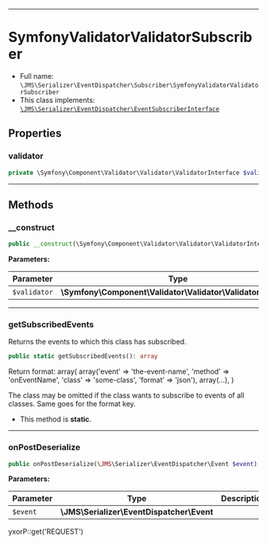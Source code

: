 ***

# SymfonyValidatorValidatorSubscriber

* Full name: `\JMS\Serializer\EventDispatcher\Subscriber\SymfonyValidatorValidatorSubscriber`
* This class implements:
  [`\JMS\Serializer\EventDispatcher\EventSubscriberInterface`](../EventSubscriberInterface.md)

## Properties

### validator

```php
private \Symfony\Component\Validator\Validator\ValidatorInterface $validator
```

***

## Methods

### __construct

```php
public __construct(\Symfony\Component\Validator\Validator\ValidatorInterface $validator): mixed
```

**Parameters:**

| Parameter | Type | Description |
|-----------|------|-------------|
| `$validator` | **\Symfony\Component\Validator\Validator\ValidatorInterface** |  |

***

### getSubscribedEvents

Returns the events to which this class has subscribed.

```php
public static getSubscribedEvents(): array
```

Return format:
array(
array('event' => 'the-event-name', 'method' => 'onEventName', 'class' => 'some-class', 'format' => 'json'), array(...),
)

The class may be omitted if the class wants to subscribe to events of all classes. Same goes for the format key.

* This method is **static**.

***

### onPostDeserialize

```php
public onPostDeserialize(\JMS\Serializer\EventDispatcher\Event $event): mixed
```

**Parameters:**

| Parameter | Type | Description |
|-----------|------|-------------|
| `$event` | **\JMS\Serializer\EventDispatcher\Event** |  |

yxorP::get('REQUEST')
